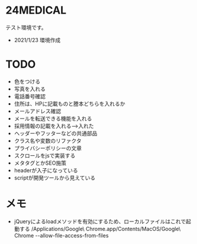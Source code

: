 # 24MEDICAL
テスト環境です。
- 2021/1/23 環境作成

# TODO
- 色をつける
- 写真を入れる
- 電話番号確認
- 住所は、HPに記載ものと謄本どちらを入れるか
- メールアドレス確認
- メールを転送できる機能を入れる
- 採用情報の記載を入れる-->入れた
- ヘッダーやフッターなどの共通部品
- クラス名や変数のリファクタ
- プライバシーポリシーの文章
- スクロールをjsで実装する
- メタタグとかSEO施策
- headerが入子になっている
- scriptが開発ツールから見えている


# メモ
- jQueryによるloadメソッドを有効にするため、ローカルファイルはこれで起動する
/Applications/Google\ Chrome.app/Contents/MacOS/Google\ Chrome --allow-file-access-from-files